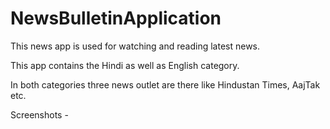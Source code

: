 # NewsBulletinApplication

This news app is used for watching and reading latest news.

This app contains the Hindi as well as English category.

In both categories three news outlet are there like Hindustan Times, AajTak etc. 

Screenshots - 

